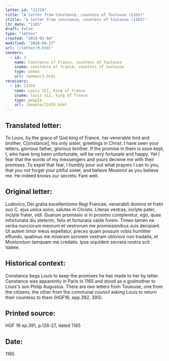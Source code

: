 ```yaml
---
letter_id: "23719"
title: "A letter from Constance, countess of Toulouse (1165)"
ititle: "a letter from constance, countess of toulouse (1165)"
ltr_date: "1165"
draft: false
type: "letter"
created: "2014-03-04"
modified: "2020-04-27"
url: "/letter/9.html"
senders:
  - id: 3
    name: Constance of France, countess of Toulouse
    iname: constance of france, countess of toulouse
    type: woman
    url: /woman/3.html
receivers:
  - id: 21455
    name: Louis VII, King of France
    iname: louis vii, king of france
    type: people
    url: /people/21455.html
---
```

<h2> Translated letter:</h2>To Louis, by the grace of God king of France, her venerable lord and brother,
C[onstance], his only sister, greetings in Christ.
I have seen your letters, glorious father, glorious brother.  If the promise in them is soon kept, I, who have long been unfortunate, will be very fortunate and happy.  Yet I fear that the words of my messengers and yours deceive me with their promises.  To expel that fear, I humbly pour out what prayers I can to you, that you not forget your pitiful sister, and believe Mostorol as you believe me.  He indeed knows our secrets.
Fare well.
<h2 class="mt-4"> Original letter:</h2>Ludovico, Dei gratia excellentismo Regi Francae, venerabili domino et fratri suo C. ejus unica soror, salutes in Christo. Literas vestras, inclyte pater, inclyte frater, vidi. Quarum promissio si in proximo compleretur, ego, quae infortunata diu steterim, felix et fortunata valde forem. Timeo tamen ne verba nunciorum meorum et vestrorum me promissionibus suis decipiant. Ut autem timor meus expellatur, preces quam possum vobis humiliter effundo, quatinus me miseram sororem vestram oblivioni non tradatis, et Mostorolum tamquam me credatis. Ipse siquidem secreta nostra scit. Valete.
<h2 class="mt-4"> Historical context:</h2>Constance begs Louis to keep the promises he has made to her by letter.  Constance was apparently in Paris in 1165 and stood as a godmother to Louis's son Philip Augustus.  There are two letters from Toulouse, one from the citizens, the other from the communal council asking Louis to return their countess to them (HGF16, epp.392, 393).
<h2 class="mt-4"> Printed source:</h2>HGF 16 ep.391, p.126-27, dated 1165
<h2 class="mt-4"> Date:</h2>1165